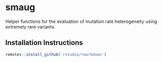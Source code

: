 # smaug

Helper functions for the evaluation of mutation rate heterogeneity using extremely rare variants.

## Installation Instructions 

```r
remotes::install_github('rstudio/rmarkdown')
```
